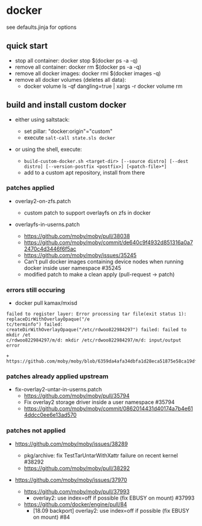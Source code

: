 # docker

see defaults.jinja for options

## quick start

+ stop all container: docker stop $(docker ps -a -q)
+ remove all container: docker rm $(docker ps -a -q)
+ remove all docker images: docker rmi $(docker images -q)
+ remove all docker volumes (deletes all data):
    +  docker volume ls -qf dangling=true | xargs -r docker volume rm

## build and install custom docker

+ either using saltstack:
    + set pillar: "docker:origin"="custom"
    + execute `salt-call state.sls docker`

+ or using the shell, execute:
    + `build-custom-docker.sh <target-dir> [--source distro] [--dest distro] [--version-postfix <postfix>] [<patch-file>*]`
    + add to a custom apt repository, install from there

### patches applied

+ overlay2-on-zfs.patch
    + custom patch to support overlayfs on zfs in docker

+ overlayfs-in-userns.patch
    + https://github.com/moby/moby/pull/38038
    + https://github.com/moby/moby/commit/de640c9f4932d851316a0a72470c4d3446f6f5ac
    + https://github.com/moby/moby/issues/35245
    + Can't pull docker images containing device nodes when running docker inside user namespace #35245
    + modified patch to make a clean apply (pull-request -> patch)

### errors still occuring

+ docker pull kamax/mxisd
```
failed to register layer: Error processing tar file(exit status 1): replaceDirWithOverlayOpaque("/e
tc/terminfo") failed: createDirWithOverlayOpaque("/etc/rdwoo822984297") failed: failed to mkdir /et
c/rdwoo822984297/m/d: mkdir /etc/rdwoo822984297/m/d: input/output error
```
    + https://github.com/moby/moby/blob/6359da4afa34dbfa1d28eca51875e58ca19df9ec/pkg/archive/archive_linux.go#L252

### patches already applied upstream

+ fix-overlay2-untar-in-userns.patch
    + https://github.com/moby/moby/pull/35794
    + Fix overlay2 storage driver inside a user namespace #35794
    + https://github.com/moby/moby/commit/0862014431d40174a7b4e614ddcc0ee6e13ad570

### patches not applied
+ https://github.com/moby/moby/issues/38289
    + pkg/archive: fix TestTarUntarWithXattr failure on recent kernel #38292
    + https://github.com/moby/moby/pull/38292

+ https://github.com/moby/moby/issues/37970
    + https://github.com/moby/moby/pull/37993
        +  overlay2: use index=off if possible (fix EBUSY on mount) #37993 
    + https://github.com/docker/engine/pull/84
        + [18.09 backport] overlay2: use index=off if possible (fix EBUSY on mount) #84

